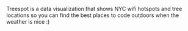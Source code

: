 Treespot is a data visualization that shows NYC wifi hotspots and tree locations so you can find the best places to code outdoors when the weather is nice :)